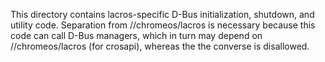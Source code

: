 This directory contains lacros-specific D-Bus initialization, shutdown, and
utility code. Separation from //chromeos/lacros is necessary because this code
can call D-Bus managers, which in turn may depend on //chromeos/lacros (for
crosapi), whereas the the converse is disallowed.
